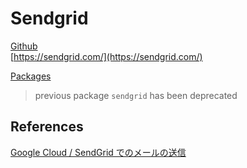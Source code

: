 # Sendgrid

[Github](https://github.com/sendgrid/sendgrid-nodejs)  
[https://sendgrid.com/](https://sendgrid.com/)

[Packages](https://www.npmjs.com/org/sendgrid)

> previous package `sendgrid` has been deprecated

## References

[Google Cloud / SendGrid でのメールの送信](https://cloud.google.com/appengine/docs/standard/nodejs/sending-emails-with-sendgrid?hl=ja)

